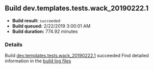 ## Build dev.templates.tests.wack_20190222.1
- **Build result:** `succeeded`
- **Build queued:** 2/22/2019 3:00:01 AM
- **Build duration:** 774.92 minutes
### Details
Build [dev.templates.tests.wack_20190222.1](https://winappstudio.visualstudio.com/web/build.aspx?pcguid=a4ef43be-68ce-4195-a619-079b4d9834c2&builduri=vstfs%3a%2f%2f%2fBuild%2fBuild%2f27133) succeeded
Find detailed information in the [build log files](https://uwpctdiags.blob.core.windows.net/buildlogs/dev.templates.tests.wack_20190222.1_logs.zip)
